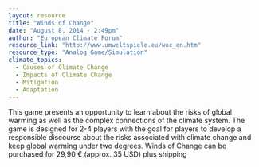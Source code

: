 ```yaml
---
layout: resource
title: "Winds of Change"
date: "August 8, 2014 - 2:49pm"
author: "European Climate Forum"
resource_link: "http://www.umweltspiele.eu/woc_en.htm"
resource_type: "Analog Game/Simulation"
climate_topics:
  - Causes of Climate Change
  - Impacts of Climate Change
  - Mitigation
  - Adaptation
---
```


This game presents an opportunity to learn about the risks of global warming as well as the complex connections of the climate system.   The game is designed for 2-4 players with the goal for players to develop a responsible discourse about the risks associated with climate change and keep global warming under two degrees.  Winds of Change can be purchased for 29,90 € (approx. 35 USD) plus shipping
